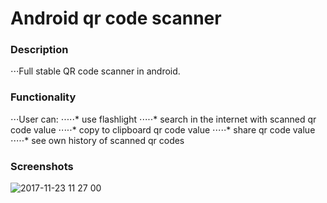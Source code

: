 # Android qr code scanner

### Description
⋅⋅⋅Full stable QR code scanner in android.

### Functionality 
⋅⋅⋅User can:
⋅⋅⋅⋅⋅* use flashlight 
⋅⋅⋅⋅⋅* search in the internet with scanned qr code value
⋅⋅⋅⋅⋅* copy to clipboard qr code value
⋅⋅⋅⋅⋅* share qr code value
⋅⋅⋅⋅⋅* see own history of scanned qr codes

### Screenshots 
![2017-11-23 11 27 00](https://user-images.githubusercontent.com/33349723/33159841-4de6736c-d041-11e7-8dc6-70c63be768e9.png)
